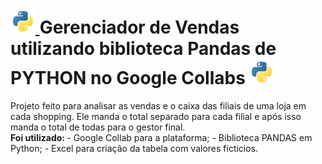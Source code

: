 # <a href="https://docs.python.org/3/" target=""> <img src="https://raw.githubusercontent.com/devicons/devicon/1119b9f84c0290e0f0b38982099a2bd027a48bf1/icons/python/python-original.svg" alt="python" width="40" height="40" /> </a> Gerenciador de Vendas utilizando biblioteca Pandas de PYTHON no Google Collabs <a href="https://docs.python.org/3/" target=""> <img src="https://raw.githubusercontent.com/devicons/devicon/1119b9f84c0290e0f0b38982099a2bd027a48bf1/icons/python/python-original.svg" alt="python" width="40" height="40" /> </a>
<div>
  Projeto feito para analisar as vendas e o caixa das filiais de uma loja em cada shopping.
  Ele manda o total separado para cada filial e após isso manda o total de todas para o gestor final.
 
<div>
  <b> Foi utilizado: </b>
  - Google Collab para a plataforma;
  - Biblioteca PANDAS em Python;
  - Excel para criação da tabela com valores ficticios.
  

